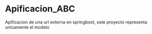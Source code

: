 # Apificacion_ABC
Apificacion de una url externa en springboot, este proyecto representa unicamente el modelo
